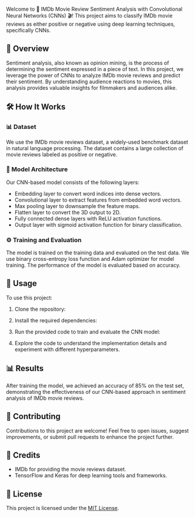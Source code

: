 
Welcome to 🍿 IMDb Movie Review Sentiment Analysis with Convolutional Neural Networks (CNNs) 🎬! This project aims to classify IMDb movie reviews as either positive or negative using deep learning techniques, specifically CNNs.

## 🚀 Overview

Sentiment analysis, also known as opinion mining, is the process of determining the sentiment expressed in a piece of text. In this project, we leverage the power of CNNs to analyze IMDb movie reviews and predict their sentiment. By understanding audience reactions to movies, this analysis provides valuable insights for filmmakers and audiences alike.

## 🛠️ How It Works

### 📊 Dataset
We use the IMDb movie reviews dataset, a widely-used benchmark dataset in natural language processing. The dataset contains a large collection of movie reviews labeled as positive or negative.

### 🧠 Model Architecture
Our CNN-based model consists of the following layers:
- Embedding layer to convert word indices into dense vectors.
- Convolutional layer to extract features from embedded word vectors.
- Max pooling layer to downsample the feature maps.
- Flatten layer to convert the 3D output to 2D.
- Fully connected dense layers with ReLU activation functions.
- Output layer with sigmoid activation function for binary classification.

### ⚙️ Training and Evaluation
The model is trained on the training data and evaluated on the test data. We use binary cross-entropy loss function and Adam optimizer for model training. The performance of the model is evaluated based on accuracy.

## 📝 Usage

To use this project:
1. Clone the repository:

2. Install the required dependencies:

3. Run the provided code to train and evaluate the CNN model:

4. Explore the code to understand the implementation details and experiment with different hyperparameters.

## 📊 Results

After training the model, we achieved an accuracy of 85% on the test set, demonstrating the effectiveness of our CNN-based approach in sentiment analysis of IMDb movie reviews.

## 🤝 Contributing

Contributions to this project are welcome! Feel free to open issues, suggest improvements, or submit pull requests to enhance the project further.

## 🙏 Credits

- IMDb for providing the movie reviews dataset.
- TensorFlow and Keras for deep learning tools and frameworks.


## 📄 License

This project is licensed under the [MIT License](LICENSE).
